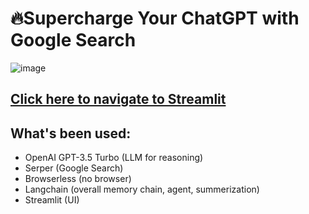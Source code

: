 # 🔥Supercharge Your ChatGPT with Google Search
![image](https://github.com/Yanqing-Jiang/yanqing-research-gpt-agent/assets/94762357/73900f47-27d1-4599-8aab-d64dee678566)

## [Click here to navigate to Streamlit](https://yanqing-research-gpt-agent.streamlit.app)

## What's been used:
- OpenAI GPT-3.5 Turbo (LLM for reasoning)
- Serper (Google Search)
- Browserless (no browser)
- Langchain (overall memory chain, agent, summerization)
- Streamlit (UI)
